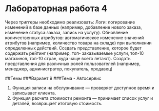 # Лабораторная работа 4
Через триггеры необходимо реализовать:
Логи: логирование изменений в базе данных (например, добавление нового
заказа, изменение статуса заказа, запись на услугу).
Обновление количественных атрибутов: автоматическое изменение значений атрибутов (например, количество товара на складе) при выполнении определенных действий.
Создать представление, которое будет содержать рейтинг (например, топ- заказываемые услуги, топ-10 магазинов, топ-10 стран, куда чаще всего летают). Создать представления для различных ролей пользователей (например, менеджер, администратор, покупатель, продавец)

##Темы
###Вариант 9
###Тема - Автосервис
1) Функция записи на обслуживание — проверяет доступное время и записывает клиента.
2) Функция расчета стоимости ремонта — принимает список услуг и деталей, возвращает итоговую стоимость.
